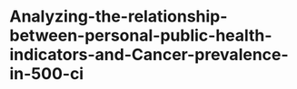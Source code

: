 # Analyzing-the-relationship-between-personal-public-health-indicators-and-Cancer-prevalence-in-500-ci
